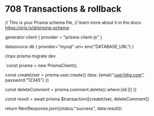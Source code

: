# 708 Transactions & rollback
// This is your Prisma schema file,
// learn more about it in the docs: https://pris.ly/d/prisma-schema

generator client {
  provider = "prisma-client-js"
}

datasource db {
  provider="mysql"
  url= env("DATABASE_URL")
}

//npx prisma migrate dev

`const prisma = new PrismaClient();
       
const createUser = prisma.user.create({
    data: {email:"user1@g.com", password:"12345"}
})

const deleteComment = prisma.comment.delete({
    where:{id:2}
})

const result = await prisma.$transaction([createUser, deleteComment])

return NextResponse.json({status:"success", data:result})`
`